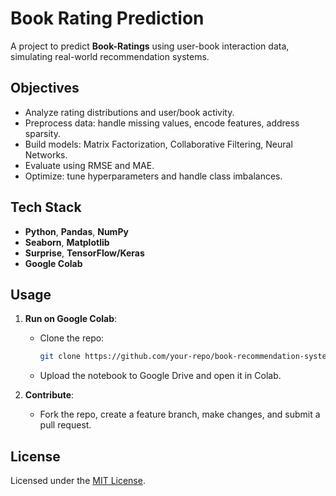 # Book Rating Prediction

A project to predict **Book-Ratings** using user-book interaction data, simulating real-world recommendation systems.

## Objectives
- Analyze rating distributions and user/book activity.
- Preprocess data: handle missing values, encode features, address sparsity.
- Build models: Matrix Factorization, Collaborative Filtering, Neural Networks.
- Evaluate using RMSE and MAE.
- Optimize: tune hyperparameters and handle class imbalances.

## Tech Stack
- **Python**, **Pandas**, **NumPy**
- **Seaborn**, **Matplotlib**
- **Surprise**, **TensorFlow/Keras**
- **Google Colab**

## Usage
1. **Run on Google Colab**:
   - Clone the repo:
     ```bash
     git clone https://github.com/your-repo/book-recommendation-system.git
     ```
   - Upload the notebook to Google Drive and open it in Colab.

2. **Contribute**:
   - Fork the repo, create a feature branch, make changes, and submit a pull request.

## License
Licensed under the [MIT License](LICENSE).
